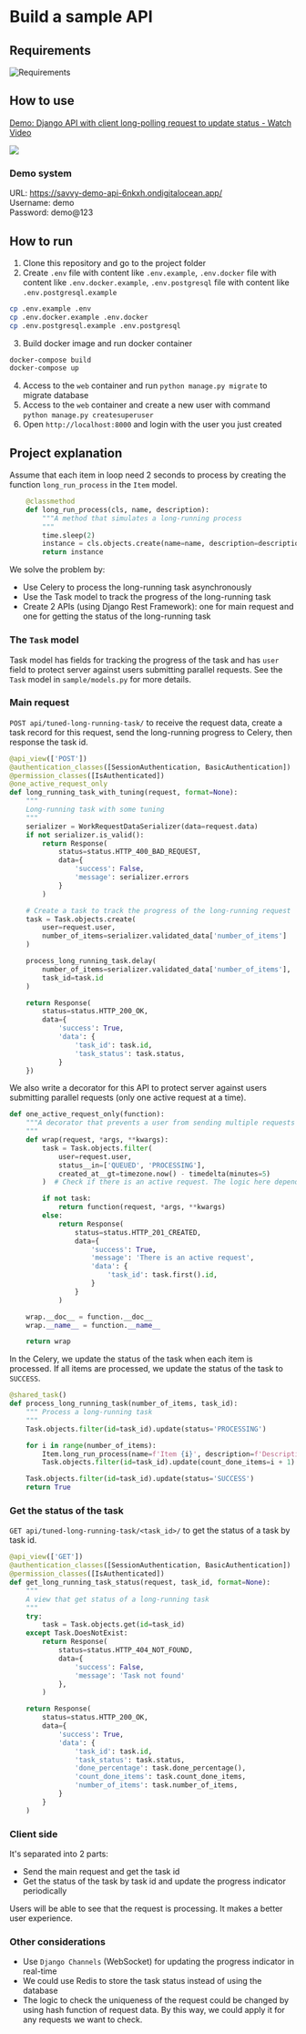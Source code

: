 # Build a sample API

## Requirements
![Requirements](./docs/requirement.png)

## How to use
<a href="https://www.loom.com/share/0054ec62aec8462dbb2f7ee22c12e1b4">
    <p>Demo: Django API with client long-polling request to update status - Watch Video</p>
    <img style="max-width:300px;" src="https://cdn.loom.com/sessions/thumbnails/0054ec62aec8462dbb2f7ee22c12e1b4-with-play.gif">
</a>

### Demo system
URL: https://savvy-demo-api-6nkxh.ondigitalocean.app/  
Username: demo  
Password: demo@123

## How to run
1. Clone this repository and go to the project folder
2. Create `.env` file with content like `.env.example`, `.env.docker` file with content like `.env.docker.example`, `.env.postgresql` file with content like `.env.postgresql.example`
```bash
cp .env.example .env
cp .env.docker.example .env.docker
cp .env.postgresql.example .env.postgresql
```
   
3. Build docker image and run docker container
```bash
docker-compose build
docker-compose up
```
4. Access to the `web` container and run `python manage.py migrate` to migrate database
5. Access to the `web` container and create a new user with command `python manage.py createsuperuser`
6. Open `http://localhost:8000` and login with the user you just created

## Project explanation
Assume that each item in loop need 2 seconds to process by creating the function `long_run_process` in the `Item` model.
```python
    @classmethod
    def long_run_process(cls, name, description):
        """A method that simulates a long-running process
        """
        time.sleep(2)
        instance = cls.objects.create(name=name, description=description)
        return instance
```
We solve the problem by:
* Use Celery to process the long-running task asynchronously
* Use the Task model to track the progress of the long-running task
* Create 2 APIs (using Django Rest Framework): one for main request and one for getting the status of the long-running task
### The `Task` model
Task model has fields for tracking the progress of the task and has `user` field to protect server against users submitting parallel requests. See the `Task` model in `sample/models.py` for more details.

### Main request
`POST api/tuned-long-running-task/` to receive the request data, create a task record for this request, send the long-running progress to Celery, then response the task id.
```python
@api_view(['POST'])
@authentication_classes([SessionAuthentication, BasicAuthentication])
@permission_classes([IsAuthenticated])
@one_active_request_only
def long_running_task_with_tuning(request, format=None):
    """
    Long-running task with some tuning
    """
    serializer = WorkRequestDataSerializer(data=request.data)
    if not serializer.is_valid():
        return Response(
            status=status.HTTP_400_BAD_REQUEST,
            data={
                'success': False,
                'message': serializer.errors
            }
        )

    # Create a task to track the progress of the long-running request
    task = Task.objects.create(
        user=request.user,
        number_of_items=serializer.validated_data['number_of_items']
    )

    process_long_running_task.delay(
        number_of_items=serializer.validated_data['number_of_items'],
        task_id=task.id
    )

    return Response(
        status=status.HTTP_200_OK,
        data={
            'success': True,
            'data': {
                'task_id': task.id,
                'task_status': task.status,
            }
    })
```
We also write a decorator for this API to protect server against users submitting parallel requests (only one active request at a time).
```python
def one_active_request_only(function):
    """A decorator that prevents a user from sending multiple requests at the same time
    """
    def wrap(request, *args, **kwargs):
        task = Task.objects.filter(
            user=request.user,
            status__in=['QUEUED', 'PROCESSING'],
            created_at__gt=timezone.now() - timedelta(minutes=5)
        )  # Check if there is an active request. The logic here depends on the business requirement

        if not task:
            return function(request, *args, **kwargs)
        else:
            return Response(
                status=status.HTTP_201_CREATED,
                data={
                    'success': True,
                    'message': 'There is an active request',
                    'data': {
                        'task_id': task.first().id,
                    }
                }
            )

    wrap.__doc__ = function.__doc__
    wrap.__name__ = function.__name__

    return wrap
```
In the Celery, we update the status of the task when each item is processed. If all items are processed, we update the status of the task to `SUCCESS`.
```python
@shared_task()
def process_long_running_task(number_of_items, task_id):
    """ Process a long-running task
    """
    Task.objects.filter(id=task_id).update(status='PROCESSING')

    for i in range(number_of_items):
        Item.long_run_process(name=f'Item {i}', description=f'Description {i}')
        Task.objects.filter(id=task_id).update(count_done_items=i + 1)

    Task.objects.filter(id=task_id).update(status='SUCCESS')
    return True
```
### Get the status of the task
`GET api/tuned-long-running-task/<task_id>/` to get the status of a task by task id.
```python
@api_view(['GET'])
@authentication_classes([SessionAuthentication, BasicAuthentication])
@permission_classes([IsAuthenticated])
def get_long_running_task_status(request, task_id, format=None):
    """
    A view that get status of a long-running task
    """
    try:
        task = Task.objects.get(id=task_id)
    except Task.DoesNotExist:
        return Response(
            status=status.HTTP_404_NOT_FOUND,
            data={
                'success': False,
                'message': 'Task not found'
            },
        )

    return Response(
        status=status.HTTP_200_OK,
        data={
            'success': True,
            'data': {
                'task_id': task.id,
                'task_status': task.status,
                'done_percentage': task.done_percentage(),
                'count_done_items': task.count_done_items,
                'number_of_items': task.number_of_items,
            }
        }
    )
```

### Client side
It's separated into 2 parts:
* Send the main request and get the task id
* Get the status of the task by task id and update the progress indicator periodically

Users will be able to see that the request is processing. It makes a better user experience.

### Other considerations
* Use `Django Channels` (WebSocket) for updating the progress indicator in real-time
* We could use Redis to store the task status instead of using the database
* The logic to check the uniqueness of the request could be changed by using hash function of request data. By this way, we could apply it for any requests we want to check.